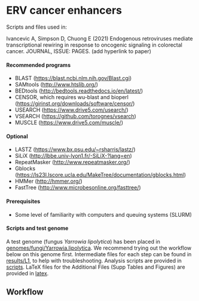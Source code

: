 # ERV cancer enhancers

Scripts and files used in:

Ivancevic A, Simpson D, Chuong E (2021) Endogenous retroviruses mediate transcriptional rewiring in response to oncogenic signaling in colorectal cancer. JOURNAL, ISSUE: PAGES. (add hyperlink to paper)

#### Recommended programs
- BLAST (https://blast.ncbi.nlm.nih.gov/Blast.cgi)
- SAMtools (http://www.htslib.org/)
- BEDtools (http://bedtools.readthedocs.io/en/latest/)
- CENSOR, which requires wu-blast and bioperl (https://girinst.org/downloads/software/censor/)
- USEARCH (https://www.drive5.com/usearch/)
- VSEARCH (https://github.com/torognes/vsearch)
- MUSCLE (https://www.drive5.com/muscle/)

#### Optional
- LASTZ (https://www.bx.psu.edu/~rsharris/lastz/)
- SiLiX (http://lbbe.univ-lyon1.fr/-SiLiX-?lang=en)
- RepeatMasker (http://www.repeatmasker.org/)
- Gblocks (https://ls23l.lscore.ucla.edu/MakeTree/documentation/gblocks.html)
- HMMer (http://hmmer.org/)
- FastTree (http://www.microbesonline.org/fasttree/)

#### Prerequisites
- Some level of familiarity with computers and queuing systems (SLURM)

#### Scripts and test genome
A test genome (fungus *Yarrowia lipolytica*) has been placed in [genomes/fungi/Yarrowia.lipolytica](genomes/fungi/Yarrowia.lipolytica). We recommend trying out the workflow below on this genome first. Intermediate files for each step can be found in [results/L1](results/L1), to help with troubleshooting. Analysis scripts are provided in [scripts](scripts). LaTeX files for the Additional Files (Supp Tables and Figures) are provided in [latex](latex).

## Workflow
